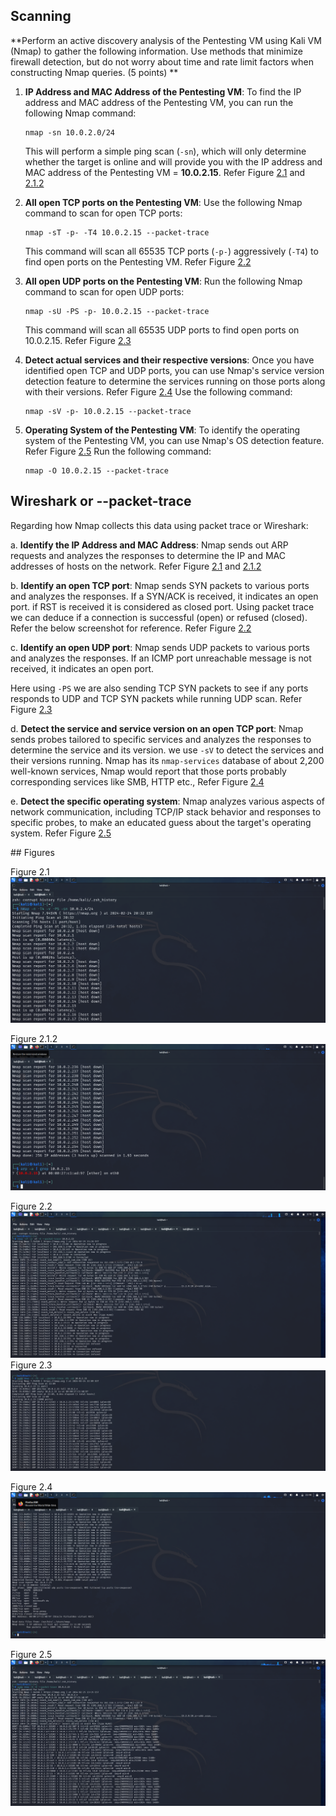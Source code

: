 ## Scanning

**Perform an active discovery analysis of the Pentesting VM using Kali VM (Nmap) to gather the following information. Use methods that minimize firewall detection, but do not worry about time and rate limit factors when constructing Nmap queries. (5 points)
**
1. **IP Address and MAC Address of the Pentesting VM**:
   To find the IP address and MAC address of the Pentesting VM, you can run the following Nmap command:
   ```
   nmap -sn 10.0.2.0/24
   ```
   This will perform a simple ping scan (`-sn`), which will only determine whether the target is online and will provide you with the IP address and MAC address of the Pentesting VM = **10.0.2.15**. Refer Figure [2.1](Screenshots/2.1.png) and [2.1.2](Screenshots/2.1.2.png)
   

2. **All open TCP ports on the Pentesting VM**:
   Use the following Nmap command to scan for open TCP ports:
   ```
   nmap -sT -p- -T4 10.0.2.15 --packet-trace
   ```
   This command will scan all 65535 TCP ports (`-p-`) aggressively (`-T4`) to find open ports on the Pentesting VM. Refer Figure [2.2](Screenshots/2.2.png)
   

3. **All open UDP ports on the Pentesting VM**:
   Run the following Nmap command to scan for open UDP ports:
   ```
   nmap -sU -PS -p- 10.0.2.15 --packet-trace
   ```
   This command will scan all 65535 UDP ports to find open ports on 10.0.2.15. Refer Figure [2.3](Screenshots/2.3.png)

4. **Detect actual services and their respective versions**:
   Once you have identified open TCP and UDP ports, you can use Nmap's service version detection feature to determine the services running on those ports along with their versions. Refer Figure [2.4](Screenshots/2.4.png) Use the following command:
   ```
   nmap -sV -p- 10.0.2.15 --packet-trace
   ```
   

5. **Operating System of the Pentesting VM**:
   To identify the operating system of the Pentesting VM, you can use Nmap's OS detection feature. Refer Figure [2.5](Screenshots/2.5.png) Run the following command:
   ```
   nmap -O 10.0.2.15 --packet-trace
   ```
   


## Wireshark or --packet-trace
Regarding how Nmap collects this data using packet trace or Wireshark:

a. **Identify the IP Address and MAC Address**: 
Nmap sends out ARP requests and analyzes the responses to determine the IP and MAC addresses of hosts on the network. Refer Figure [2.1](Screenshots/2.1.png) and [2.1.2](Screenshots/2.1.2.png)

b. **Identify an open TCP port**: 
Nmap sends SYN packets to various ports and analyzes the responses. If a SYN/ACK is received, it indicates an open port. if RST is received it is considered as closed port. Using packet trace we can deduce if a connection is successful (open) or refused (closed). Refer the below screenshot for reference. Refer Figure [2.2](Screenshots/2.2.png)

c. **Identify an open UDP port**: 
Nmap sends UDP packets to various ports and analyzes the responses. If an ICMP port unreachable message is not received, it indicates an open port.

Here using `-PS` we are also sending TCP SYN packets to see if any ports responds to UDP and TCP SYN packets while running UDP scan. Refer Figure [2.3](Screenshots/2.3.png)

d. **Detect the service and service version on an open TCP port**: 
Nmap sends probes tailored to specific services and analyzes the responses to determine the service and its version. we use `-sV` to detect the services and their versions running. Nmap has its `nmap-services` database of about 2,200 well-known services, Nmap would report that those ports probably corresponding services like SMB, HTTP etc., Refer Figure [2.4](Screenshots/2.4.png) 

e. **Detect the specific operating system**: 
Nmap analyzes various aspects of network communication, including TCP/IP stack behavior and responses to specific probes, to make an educated guess about the target's operating system. Refer Figure [2.5](Screenshots/2.5.png)

<div style="page-break-after: always;"></div>
## Figures

Figure 2.1
![](Screenshots/2.1.png)

Figure 2.1.2
![2.1.2](Screenshots/2.1.2.png)

Figure 2.2
![](Screenshots/2.2.png)
Figure 2.3 
   ![](Screenshots/2.3.png)

Figure 2.4 ![service-Version-detection](Screenshots/2.4.png)

Figure 2.5 ![os-detection](Screenshots/2.5.png)
